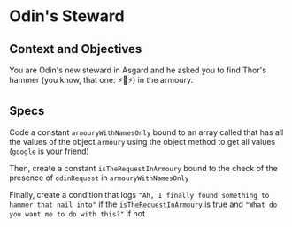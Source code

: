 # Odin's Steward

## Context and Objectives

You are Odin's new steward in Asgard and he asked you to find Thor's hammer (you know, that one: ⚡️🔨⚡️) in the armoury.

## Specs

Code a constant `armouryWithNamesOnly` bound to an array called that has all the values of the object `armoury` using the object method to get all values (`google` is your friend)

Then, create a constant `isTheRequestInArmoury` bound to the check of the presence of `odinRequest` in `armouryWithNamesOnly`

Finally, create a condition that logs `"Ah, I finally found something to hammer that nail into"` if the `isTheRequestInArmoury` is true and `"What do you want me to do with this?"` if not
